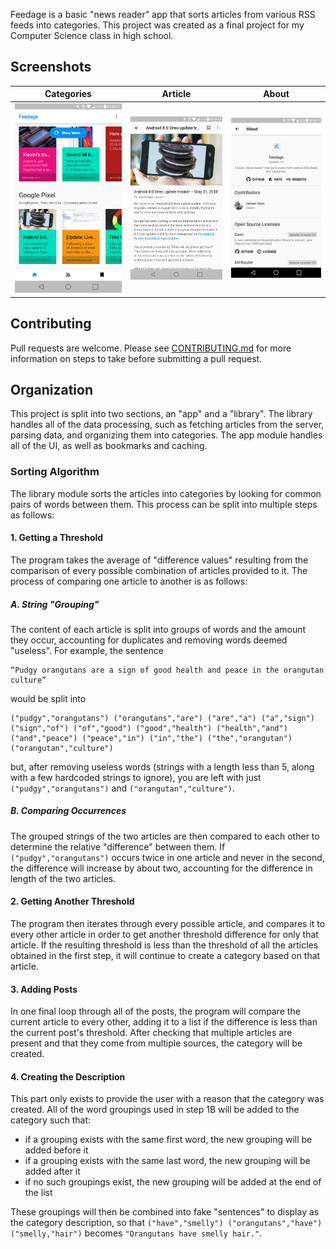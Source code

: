 Feedage is a basic "news reader" app that sorts articles from various RSS feeds into categories. This project was created as a final project for my Computer Science class in high school. 

## Screenshots

|Categories|Article|About|
|-----|-----|-----|
|![img](screenshots/categories.png?raw=true)|![img](screenshots/article.png?raw=true)|![img](screenshots/about.png?raw=true)|

## Contributing

Pull requests are welcome. Please see [CONTRIBUTING.md](.github/CONTRIBUTING.md) for more information on steps to take before submitting a pull request.

## Organization

This project is split into two sections, an "app" and a "library". The library handles all of the data processing, such as fetching articles from the server, parsing data, and organizing them into categories. The app module handles all of the UI, as well as bookmarks and caching.

### Sorting Algorithm

The library module sorts the articles into categories by looking for common pairs of words between them. This process can be split into multiple steps as follows:

#### 1. Getting a Threshold

The program takes the average of "difference values" resulting from the comparison of every possible combination of articles provided to it. The process of comparing one article to another is as follows:

##### A. String "Grouping"

The content of each article is split into groups of words and the amount they occur, accounting for duplicates and removing words deemed "useless". For example, the sentence 
```
“Pudgy orangutans are a sign of good health and peace in the orangutan culture”
```
would be split into 
```
("pudgy","orangutans") ("orangutans","are") ("are","a") ("a","sign") ("sign","of") ("of","good") ("good","health") ("health","and") ("and","peace") ("peace","in") ("in","the") ("the","orangutan") ("orangutan","culture")
```
but, after removing useless words (strings with a length less than 5, along with a few hardcoded strings to ignore), you are left with just `("pudgy","orangutans")` and `("orangutan","culture")`.

##### B. Comparing Occurrences

The grouped strings of the two articles are then compared to each other to determine the relative "difference" between them. If `("pudgy","orangutans")` occurs twice in one article and never in the second, the difference will increase by about two, accounting for the difference in length of the two articles.

#### 2. Getting Another Threshold

The program then iterates through every possible article, and compares it to every other article in order to get another threshold difference for only that article. If the resulting threshold is less than the threshold of all the articles obtained in the first step, it will continue to create a category based on that article.

#### 3. Adding Posts

In one final loop through all of the posts, the program will compare the current article to every other, adding it to a list if the difference is less than the current post's threshold. After checking that multiple articles are present and that they come from multiple sources, the category will be created.

#### 4. Creating the Description

This part only exists to provide the user with a reason that the category was created. All of the word groupings used in step 1B will be added to the category such that:

- if a grouping exists with the same first word, the new grouping will be added before it
- if a grouping exists with the same last word, the new grouping will be added after it
- if no such groupings exist, the new grouping will be added at the end of the list

These groupings will then be combined into fake "sentences" to display as the category description, so that `("have","smelly") ("orangutans","have") ("smelly,"hair")` becomes `"Orangutans have smelly hair."`.
